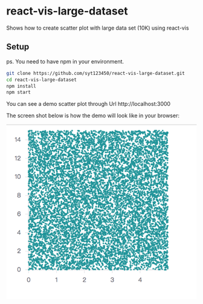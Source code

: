 # react-vis-large-dataset

Shows how to create scatter plot with large data set (10K) using react-vis

## Setup

ps. You need to have npm in your environment.

```bash
git clone https://github.com/syt123450/react-vis-large-dataset.git
cd react-vis-large-dataset
npm install
npm start
```

You can see a demo scatter plot through Url http://localhost:3000

The screen shot below is how the demo will look like in your browser:

![screenshot]

[screenshot]: https://github.com/syt123450/react-vis-large-dataset/blob/master/assets/screenshot.png
